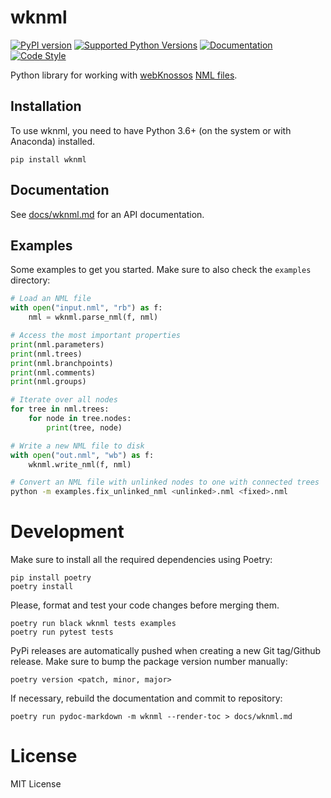 # wknml
[![PyPI version](https://img.shields.io/pypi/v/wknml)](https://pypi.python.org/pypi/wknml)
[![Supported Python Versions](https://img.shields.io/pypi/pyversions/wknml.svg)](https://pypi.python.org/pypi/wknml)
[![Documentation](https://img.shields.io/badge/docs-passing-brightgreen.svg)](https://github.com/scalableminds/wknml/blob/master/docs/wknml.md)
[![Code Style](https://img.shields.io/badge/code%20style-black-000000.svg)](https://github.com/psf/black)

Python library for working with [webKnossos](https://webknossos.org) [NML files](https://docs.webknossos.org/reference/data_formats#nml).

## Installation
To use wknml, you need to have Python 3.6+ (on the system or with Anaconda) installed.

```
pip install wknml
```

## Documentation

See [docs/wknml.md](docs/wknml.md) for an API documentation.

## Examples

Some examples to get you started. Make sure to also check the `examples` directory:

```python
# Load an NML file
with open("input.nml", "rb") as f:
    nml = wknml.parse_nml(f, nml)

# Access the most important properties
print(nml.parameters)
print(nml.trees)
print(nml.branchpoints)
print(nml.comments)
print(nml.groups)

# Iterate over all nodes
for tree in nml.trees:
    for node in tree.nodes:
        print(tree, node)

# Write a new NML file to disk
with open("out.nml", "wb") as f:
    wknml.write_nml(f, nml)
```

```bash
# Convert an NML file with unlinked nodes to one with connected trees
python -m examples.fix_unlinked_nml <unlinked>.nml <fixed>.nml
```

# Development
Make sure to install all the required dependencies using Poetry:
```
pip install poetry
poetry install
```

Please, format and test your code changes before merging them.
```
poetry run black wknml tests examples
poetry run pytest tests
```

PyPi releases are automatically pushed when creating a new Git tag/Github release. Make sure to bump the package version number manually:
```
poetry version <patch, minor, major>
```

If necessary, rebuild the documentation and commit to repository:
```
poetry run pydoc-markdown -m wknml --render-toc > docs/wknml.md
```

# License

MIT License
